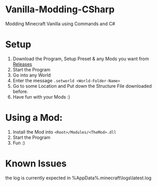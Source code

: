 # Vanilla-Modding-CSharp
Modding Minecraft Vanilla using Commands and C#

# Setup
1. Download the Program, Setup Preset & any Mods you want from [Releases](./Releases)
2. Start the Program
3. Go into any World
4. Enter the message `.setworld <World-Folder-Name>`
5. Go to some Location and Put down the Structure File downloaded before.
6. Have fun with your Mods :)

# Using a Mod:
1. Install the Mod into `<Root>/Modules/<TheMod>.dll`
2. Start the Program
3. Fun :)

# Known Issues
the log is currently expected in %AppData%\.minecraft\logs\latest.log
